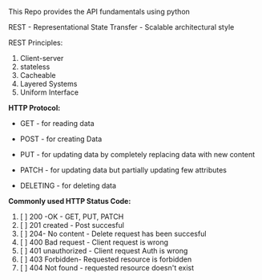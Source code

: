 This Repo provides the API fundamentals using python

REST - Representational State Transfer - Scalable architectural style 

REST Principles:
1. Client-server
2. stateless
3. Cacheable
4. Layered Systems 
5. Uniform Interface

**HTTP Protocol:**
* GET - for reading data

* POST - for creating Data

* PUT - for updating data by completely replacing data with new content

* PATCH - for updating data but partially updating few attributes

* DELETING - for deleting data

**Commonly used HTTP Status Code:**

1. [ ] 200 -OK - GET, PUT, PATCH
2. [ ] 201  created - Post succesful
3. [ ] 204- No content - Delete request has been succesful
4. [ ] 400 Bad request - Client request is wrong
5. [ ] 401 unauthorized - Client request Auth is wrong
6. [ ] 403 Forbidden- Requested resource is forbidden
7. [ ] 404 Not found - requested resource doesn't exist

